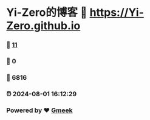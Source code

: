 # Yi-Zero的博客 :link: https://Yi-Zero.github.io 
### :page_facing_up: [11](https://Yi-Zero.github.io/tag.html) 
### :speech_balloon: 0 
### :hibiscus: 6816 
### :alarm_clock: 2024-08-01 16:12:29 
### Powered by :heart: [Gmeek](https://github.com/Meekdai/Gmeek)
